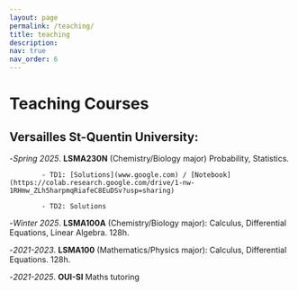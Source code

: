 ```yaml
---
layout: page
permalink: /teaching/
title: teaching
description:
nav: true
nav_order: 6
---
```


# **Teaching Courses**

## Versailles St-Quentin University: 
-*Spring 2025*. **LSMA230N** (Chemistry/Biology major) Probability, Statistics.

            - TD1: [Solutions](www.google.com) / [Notebook](https://colab.research.google.com/drive/1-nw-1RHmw_ZLh5harpmqRiafeC8EuDSv?usp=sharing)
            
            - TD2: Solutions
            
-*Winter 2025*. **LSMA100A** (Chemistry/Biology major): Calculus, Differential Equations, Linear Algebra. 128h.

-*2021-2023*. **LSMA100** (Mathematics/Physics major): Calculus, Differential Equations. 128h.

-*2021-2025*. **OUI-SI** Maths tutoring 



